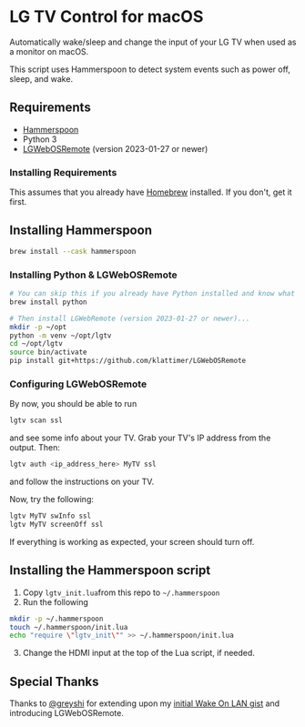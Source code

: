 # LG TV Control for macOS

Automatically wake/sleep and change the input of your LG TV when used as a monitor on macOS.

This script uses Hammerspoon to detect system events such as power off, sleep, and wake.

## Requirements

- [Hammerspoon](https://www.hammerspoon.org/)
- Python 3
- [LGWebOSRemote](https://github.com/klattimer/LGWebOSRemote) (version 2023-01-27 or newer)

### Installing Requirements

This assumes that you already have [Homebrew](https://brew.sh) installed. If you don't, get it first.

## Installing Hammerspoon

```sh
brew install --cask hammerspoon
```

### Installing Python & LGWebOSRemote

```sh
# You can skip this if you already have Python installed and know what you're doing.
brew install python

# Then install LGWebRemote (version 2023-01-27 or newer)...
mkdir -p ~/opt
python -m venv ~/opt/lgtv
cd ~/opt/lgtv
source bin/activate
pip install git+https://github.com/klattimer/LGWebOSRemote
```

### Configuring LGWebOSRemote

By now, you should be able to run

```sh
lgtv scan ssl
```

and see some info about your TV. Grab your TV's IP address from the output. Then:

```sh
lgtv auth <ip_address_here> MyTV ssl
```

and follow the instructions on your TV.

Now, try the following:

```sh
lgtv MyTV swInfo ssl
lgtv MyTV screenOff ssl
```

If everything is working as expected, your screen should turn off.

## Installing the Hammerspoon script

1. Copy `lgtv_init.lua`from this repo to `~/.hammerspoon`
2. Run the following

```sh
mkdir -p ~/.hammerspoon
touch ~/.hammerspoon/init.lua
echo "require \"lgtv_init\"" >> ~/.hammerspoon/init.lua
```

3. Change the HDMI input at the top of the Lua script, if needed.

## Special Thanks

Thanks to [@greyshi](https://github.com/greyshi) for extending upon my [initial Wake On LAN gist](https://gist.github.com/cmer/bd40d9da0055d257c5aab2e0143ee17b) and introducing LGWebOSRemote.
